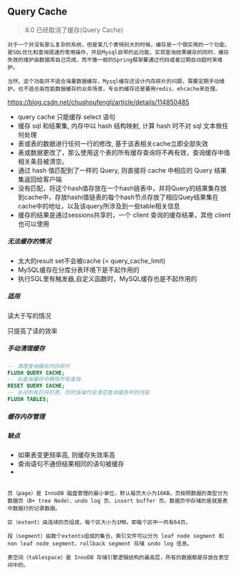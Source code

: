 ## Query Cache

> 8.0 已经取消了缓存(Query Cache)

```
对于一个并没有那么复杂的系统，但是某几个表特别大的时候，缓存是一个很实用的一个功能，是SQL优化和查询提速的常用操作，开启Mysql自带的此功能，实现查询结果缓存的同时，缓存失效的维护由数据库自己完成，而不像一般的Spring框架要通过代码或者过期自动超时来维护。

当然，这个功能并不适合海量数据缓存，Mysql缓存还设计内存碎片的问题，需要定期手动维护。也不适合高性能数据缓存的业务场景，专业的缓存还是要用redis、ehcache来处理。
```

https://blog.csdn.net/chushoufengli/article/details/114850485

- query cache 只能缓存 select 语句
- 缓存 sql 和结果集, 内存中以 hash 结构映射, 计算 hash 时不对 sql 文本做任何处理
- 表或表的数据进行任何一行的修改, 基于该表相关cache立即全部失效
- 表或数据更改了，那么使用这个表的所有缓存查询将不再有效，查询缓存中值相关条目被清空。
- 通过 hash 值匹配到了一样的 Query, 则直接将 cache 中相应的 Query 结果集返回给客户端
- 没有匹配，将这个hash值存放在一个hash链表中，并将Query的结果集存放到cache中，存放hashi值链表的每个hash节点存放了相应Quey结果集在cache中的地址，以及该query所涉及到一些table相关信息
- 缓存的结果是通过sessions共享的，一个 client 查询的缓存结果，其他 client 也可以使用

##### 无法缓存的情况

- 太大的result set不会被cache (< query_cache_limit)
- MySQL缓存在分库分表环境下是不起作用的
- 执行SQL里有触发器,自定义函数时，MySQL缓存也是不起作用的

##### 适用

读大于写的情况

只提高了读的效率

##### 手动清理缓存

```sql
-- 清理查询缓存内存碎片
FLUSH QUERY CACHE;
-- 从查询缓存中移除所有查询
RESET QUERY CACHE;
-- 关闭所有打开的表，同时该操作会清空查询缓存中的内容
FLUSH TABLES;
```

##### 缓存内存管理



##### 缺点

- 如果表变更频率高, 则缓存失效率高
- 查询语句不通但结果相同的语句被缓存
- 

## 



```
页（page）是 InnoDB 磁盘管理的最小单位，默认每页大小为16KB，页按照数据的类型分为数据页（B+ tree Node）、undo log 页、insert buffer 页。数据页中存储的是就是表中数据行的记录数据。

区（extent）由连续的页组成，每个区大小为1MB，即每个区中一共有64页。

段（segment）由数个extents组成的集合，索引文件可以分为 leaf node segment 和 non leaf node segment，rollback segment 存储 undo log 信息。

表空间（tablespace）是 InnoDB 存储引擎逻辑结构的最高层，所有的数据都是存放在表空间中的。


```



